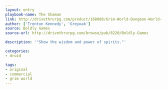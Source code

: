 ```yaml
---
layout: entry
playbook-name: The Shaman
link: http://drivethrurpg.com/product/168088/Grim-World-Dungeon-World--Fate-Core-Supplement
author: ['Trenton Kennedy', 'Greyoak']
source: Boldly Games
source-url: http://drivethrurpg.com/browse/pub/8220/Boldly-Games

description: '"Show the wisdom and power of spirits."'

categories:
- druid

tags:
- original
- commercial
- grim world
---
```

